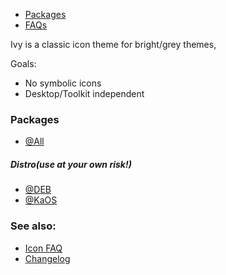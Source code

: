 * [Packages](#packages)
* [FAQs](#see-also)

Ivy is a classic icon theme for bright/grey themes,

Goals:

* No symbolic icons
* Desktop/Toolkit independent

### Packages

* [@All](https://github.com/sixsixfive/Ivy/releases/latest)

##### Distro(use at your own risk!) 

* [@DEB](https://raw.githubusercontent.com/sixsixfive/Ivy/master/dist/ivy-icon-theme_1.0-1_all.deb)
* [@KaOS](https://github.com/KaOS-Community-Packages/ivy-icon-theme)

### See also:

* [Icon FAQ](https://github.com/sixsixfive/Ivy/tree/master/faq.md)
* [Changelog](https://github.com/sixsixfive/Ivy/releases/latest)
